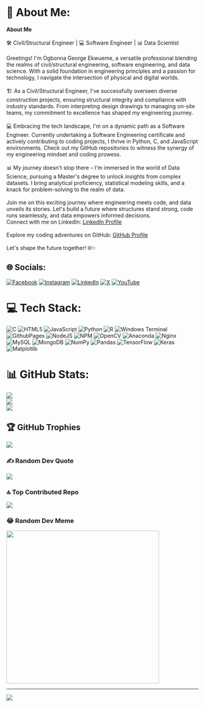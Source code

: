 # 💫 About Me:
**About Me**<br><br>🛠️ Civil/Structural Engineer | 💻 Software Engineer | 📊 Data Scientist<br><br>Greetings! I'm Ogbonna George Ekwueme, a versatile professional blending the realms of civil/structural engineering, software engineering, and data science. With a solid foundation in engineering principles and a passion for technology, I navigate the intersection of physical and digital worlds.<br><br>🏗️ As a Civil/Structural Engineer, I've successfully overseen diverse construction projects, ensuring structural integrity and compliance with industry standards. From interpreting design drawings to managing on-site teams, my commitment to excellence has shaped my engineering journey.<br><br>💻 Embracing the tech landscape, I'm on a dynamic path as a Software Engineer. Currently undertaking a Software Engineering certificate and actively contributing to coding projects, I thrive in Python, C, and JavaScript environments. Check out my GitHub repositories to witness the synergy of my engineering mindset and coding prowess.<br><br>📊 My journey doesn't stop there – I'm immersed in the world of Data Science, pursuing a Master's degree to unlock insights from complex datasets. I bring analytical proficiency, statistical modeling skills, and a knack for problem-solving to the realm of data.<br><br>Join me on this exciting journey where engineering meets code, and data unveils its stories. Let's build a future where structures stand strong, code runs seamlessly, and data empowers informed decisions.<br>Connect with me on LinkedIn: [LinkedIn Profile](https://linkedin.com/in/georgekwm1)<br><br>Explore my coding adventures on GitHub: [GitHub Profile](https://github.com/georgekwm1)<br><br>Let's shape the future together! 🌐✨


## 🌐 Socials:
[![Facebook](https://img.shields.io/badge/Facebook-%231877F2.svg?logo=Facebook&logoColor=white)](https://facebook.com/ogbonna.g.ekwueme) [![Instagram](https://img.shields.io/badge/Instagram-%23E4405F.svg?logo=Instagram&logoColor=white)](https://instagram.com/georgekwm1) [![LinkedIn](https://img.shields.io/badge/LinkedIn-%230077B5.svg?logo=linkedin&logoColor=white)](https://linkedin.com/in/georgekwm1) [![X](https://img.shields.io/badge/X-black.svg?logo=X&logoColor=white)](https://x.com/georgekwm1) [![YouTube](https://img.shields.io/badge/YouTube-%23FF0000.svg?logo=YouTube&logoColor=white)](https://youtube.com/@georgekwm1) 

# 💻 Tech Stack:
![C](https://img.shields.io/badge/c-%2300599C.svg?style=plastic&logo=c&logoColor=white) ![HTML5](https://img.shields.io/badge/html5-%23E34F26.svg?style=plastic&logo=html5&logoColor=white) ![JavaScript](https://img.shields.io/badge/javascript-%23323330.svg?style=plastic&logo=javascript&logoColor=%23F7DF1E) ![Python](https://img.shields.io/badge/python-3670A0?style=plastic&logo=python&logoColor=ffdd54) ![R](https://img.shields.io/badge/r-%23276DC3.svg?style=plastic&logo=r&logoColor=white) ![Windows Terminal](https://img.shields.io/badge/Windows%20Terminal-%234D4D4D.svg?style=plastic&logo=windows-terminal&logoColor=white) ![GithubPages](https://img.shields.io/badge/github%20pages-121013?style=plastic&logo=github&logoColor=white) ![NodeJS](https://img.shields.io/badge/node.js-6DA55F?style=plastic&logo=node.js&logoColor=white) ![NPM](https://img.shields.io/badge/NPM-%23CB3837.svg?style=plastic&logo=npm&logoColor=white) ![OpenCV](https://img.shields.io/badge/opencv-%23white.svg?style=plastic&logo=opencv&logoColor=white) ![Anaconda](https://img.shields.io/badge/Anaconda-%2344A833.svg?style=plastic&logo=anaconda&logoColor=white) ![Nginx](https://img.shields.io/badge/nginx-%23009639.svg?style=plastic&logo=nginx&logoColor=white) ![MySQL](https://img.shields.io/badge/mysql-%2300000f.svg?style=plastic&logo=mysql&logoColor=white) ![MongoDB](https://img.shields.io/badge/MongoDB-%234ea94b.svg?style=plastic&logo=mongodb&logoColor=white) ![NumPy](https://img.shields.io/badge/numpy-%23013243.svg?style=plastic&logo=numpy&logoColor=white) ![Pandas](https://img.shields.io/badge/pandas-%23150458.svg?style=plastic&logo=pandas&logoColor=white) ![TensorFlow](https://img.shields.io/badge/TensorFlow-%23FF6F00.svg?style=plastic&logo=TensorFlow&logoColor=white) ![Keras](https://img.shields.io/badge/Keras-%23D00000.svg?style=plastic&logo=Keras&logoColor=white) ![Matplotlib](https://img.shields.io/badge/Matplotlib-%23ffffff.svg?style=plastic&logo=Matplotlib&logoColor=black)
# 📊 GitHub Stats:
![](https://github-readme-stats.vercel.app/api?username=georgekwm1&theme=react&hide_border=true&include_all_commits=true&count_private=true)<br/>
![](https://github-readme-streak-stats.herokuapp.com/?user=georgekwm1&theme=react&hide_border=true)<br/>
![](https://github-readme-stats.vercel.app/api/top-langs/?username=georgekwm1&theme=react&hide_border=true&include_all_commits=true&count_private=true&layout=compact)

## 🏆 GitHub Trophies
![](https://github-profile-trophy.vercel.app/?username=georgekwm1&theme=discord&no-frame=false&no-bg=true&margin-w=4)

### ✍️ Random Dev Quote
![](https://quotes-github-readme.vercel.app/api?type=horizontal&theme=dark)

### 🔝 Top Contributed Repo
![](https://github-contributor-stats.vercel.app/api?username=georgekwm1&limit=5&theme=dark&combine_all_yearly_contributions=true)

### 😂 Random Dev Meme
<img src='https://randommeme-five.vercel.app/' style="height: 400px;"/>

---
[![](https://visitcount.itsvg.in/api?id=georgekwm1&icon=0&color=0)](https://visitcount.itsvg.in)

<!-- Proudly created with GPRM ( https://gprm.itsvg.in ) -->
